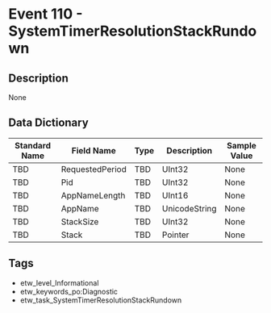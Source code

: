 # Event 110 - SystemTimerResolutionStackRundown

## Description
None

## Data Dictionary
|Standard Name|Field Name|Type|Description|Sample Value|
|---|---|---|---|---|
|TBD|RequestedPeriod|TBD|UInt32|None|None|
|TBD|Pid|TBD|UInt32|None|None|
|TBD|AppNameLength|TBD|UInt16|None|None|
|TBD|AppName|TBD|UnicodeString|None|None|
|TBD|StackSize|TBD|UInt32|None|None|
|TBD|Stack|TBD|Pointer|None|None|

## Tags
* etw_level_Informational
* etw_keywords_po:Diagnostic
* etw_task_SystemTimerResolutionStackRundown
